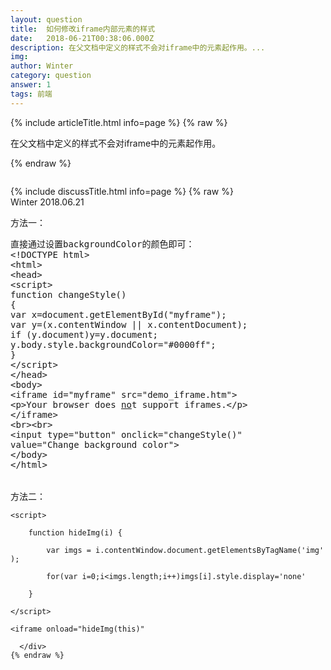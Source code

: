 ```yaml
---
layout: question
title:  如何修改iframe内部元素的样式
date:   2018-06-21T00:38:06.000Z
description: 在父文档中定义的样式不会对iframe中的元素起作用。...
img: 
author: Winter
category: question
answer: 1
tags: 前端
---
```

<div class="article-root">
  <div class="article">
    {% include articleTitle.html info=page %}
    {% raw %}
    <div class="article-content"><p>在父文档中定义的样式不会对iframe中的元素起作用。</p>
</div>
    {% endraw %}
  </div>
  <p style="height: 0;width:0;overflow: hidden;"> 第58篇《如何修改iframe内部元素的样式》来自Winter(https://github.com/aiyld/aiyld.github.io)的站点</p>
  <div class="discuss-wrapper">
    {% include discussTitle.html info=page %}
    {% raw %}
    <div class="discuss-item">
        <div class="discuss-parent">
          <div class="discuss-meta">
            <span class="discuss-user">Winter</span>
            <span class="discuss-time">2018.06.21</span>
          </div>
          <div class="discuss-comment"><p>方法一：</p>

<pre>
直接通过设置backgroundColor的颜色即可：
&lt;!DOCTYPE html&gt;
&lt;html&gt;
&lt;head&gt;
&lt;script&gt;
function changeStyle()
{
var x=document.getElementById(&quot;myframe&quot;);
var y=(x.contentWindow || x.contentDocument);
if (y.document)y=y.document;
y.body.style.backgroundColor=&quot;#0000ff&quot;;
}
&lt;/script&gt;
&lt;/head&gt;
&lt;body&gt;
&lt;iframe id=&quot;myframe&quot; src=&quot;demo_iframe.htm&quot;&gt;
&lt;p&gt;Your browser does <a href="https://www.baidu.com/s?wd=no&amp;tn=44039180_cpr&amp;fenlei=mv6quAkxTZn0IZRqIHckPjm4nH00T1dBryDLPjb4uAfdnWb1uyFB0ZwV5Hcvrjm3rH6sPfKWUMw85HfYnjn4nH6sgvPsT6KdThsqpZwYTjCEQLGCpyw9Uz4Bmy-bIi4WUvYETgN-TLwGUv3EnHc1P1TsP1TY" rel="nofollow" target="_blank">no</a>t support iframes.&lt;/p&gt;
&lt;/iframe&gt;
&lt;br&gt;&lt;br&gt;
&lt;input type=&quot;button&quot; onclick=&quot;changeStyle()&quot;
value=&quot;Change background color&quot;&gt;
&lt;/body&gt;
&lt;/html&gt;


方法二：</pre>

<p><code>&lt;</code><code>script</code><code>&gt;</code></p>

<p><code>&nbsp;&nbsp;&nbsp;&nbsp;</code><code>function&nbsp;hideImg(i)&nbsp;{</code></p>

<p><code>&nbsp;&nbsp;&nbsp;&nbsp;&nbsp;&nbsp;&nbsp;&nbsp;</code><code>var&nbsp;imgs&nbsp;=&nbsp;i.contentWindow.document.getElementsByTagName(&#39;img&#39;);</code></p>

<p><code>&nbsp;&nbsp;&nbsp;&nbsp;&nbsp;&nbsp;&nbsp;&nbsp;</code><code>for(var&nbsp;i=0;i&lt;</code><code>imgs.length</code><code>;i++)imgs[i]</code><code>.style.display</code><code>=</code><code>&#39;none&#39;</code></p>

<p><code>&nbsp;&nbsp;&nbsp;&nbsp;</code><code>}</code></p>

<p><code>&lt;/script&gt;</code></p>

<p><code>&lt;iframe&nbsp;onload=&quot;hideImg(this)&quot;</code></p>
</div>
        </div>
        
      </div>
    {% endraw %}
  </div>
<div>
